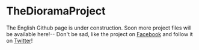 # TheDioramaProject
The English Github page is under construction. Soon more project files will be available here!--
Don't be sad, like the project on [Facebook](https://www.facebook.com/thedioramaproject/) and follow it on [Twitter](https://twitter.com/dioramaproject)! 

